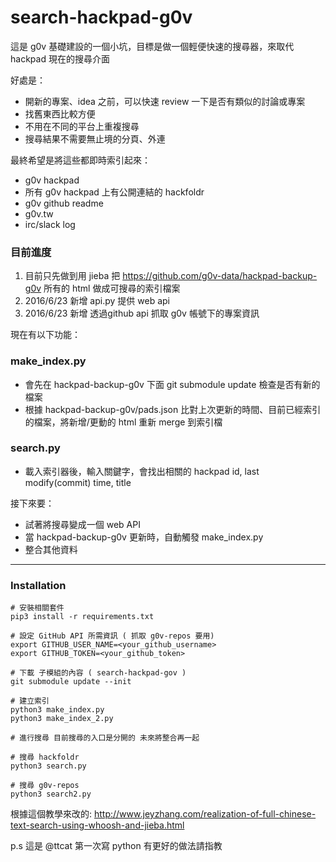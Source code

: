 # search-hackpad-g0v

這是 g0v 基礎建設的一個小坑，目標是做一個輕便快速的搜尋器，來取代 hackpad 現在的搜尋介面

好處是：

- 開新的專案、idea 之前，可以快速 review 一下是否有類似的討論或專案
- 找舊東西比較方便
- 不用在不同的平台上重複搜尋
- 搜尋結果不需要無止境的分頁、外連


最終希望是將這些都即時索引起來：

- g0v hackpad
- 所有 g0v hackpad 上有公開連結的 hackfoldr
- g0v github readme
- g0v.tw
- irc/slack log

### 目前進度

1. 目前只先做到用 jieba 把 https://github.com/g0v-data/hackpad-backup-g0v 所有的 html 做成可搜尋的索引檔案
2. 2016/6/23 新增 api.py 提供 web api
3. 2016/6/23 新增 透過github api 抓取 g0v 帳號下的專案資訊


現在有以下功能：

### make_index.py
- 會先在 hackpad-backup-g0v 下面 git submodule update 檢查是否有新的檔案
- 根據 hackpad-backup-g0v/pads.json 比對上次更新的時間、目前已經索引的檔案，將新增/更動的 html 重新 merge 到索引檔

### search.py
- 載入索引器後，輸入關鍵字，會找出相關的 hackpad id, last modify(commit) time, title

接下來要：

- 試著將搜尋變成一個 web API
- 當 hackpad-backup-g0v 更新時，自動觸發 make_index.py
- 整合其他資料

----


### Installation

    # 安裝相關套件
    pip3 install -r requirements.txt

    # 設定 GitHub API 所需資訊 ( 抓取 g0v-repos 要用)
    export GITHUB_USER_NAME=<your_github_username>
    export GITHUB_TOKEN=<your_github_token>

    # 下載 子模組的內容 ( search-hackpad-gov )
    git submodule update --init

    # 建立索引
    python3 make_index.py
    python3 make_index_2.py

    # 進行搜尋 目前搜尋的入口是分開的 未來將整合再一起

    # 搜尋 hackfoldr
    python3 search.py

    # 搜尋 g0v-repos
    python3 search2.py

根據這個教學來改的: http://www.jeyzhang.com/realization-of-full-chinese-text-search-using-whoosh-and-jieba.html

p.s 這是 @ttcat 第一次寫 python 有更好的做法請指教
